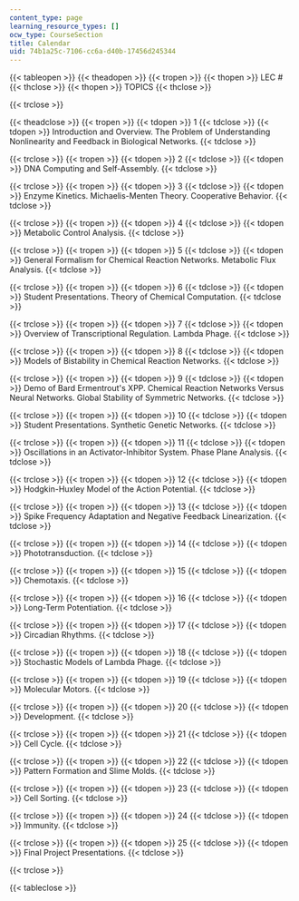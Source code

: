 ```yaml
---
content_type: page
learning_resource_types: []
ocw_type: CourseSection
title: Calendar
uid: 74b1a25c-7106-cc6a-d40b-17456d245344
---
```


{{< tableopen >}}
{{< theadopen >}}
{{< tropen >}}
{{< thopen >}}
LEC #
{{< thclose >}}
{{< thopen >}}
TOPICS
{{< thclose >}}

{{< trclose >}}

{{< theadclose >}}
{{< tropen >}}
{{< tdopen >}}
1
{{< tdclose >}}
{{< tdopen >}}
Introduction and Overview. The Problem of Understanding Nonlinearity and Feedback in Biological Networks.
{{< tdclose >}}

{{< trclose >}}
{{< tropen >}}
{{< tdopen >}}
2
{{< tdclose >}}
{{< tdopen >}}
DNA Computing and Self-Assembly.
{{< tdclose >}}

{{< trclose >}}
{{< tropen >}}
{{< tdopen >}}
3
{{< tdclose >}}
{{< tdopen >}}
Enzyme Kinetics. Michaelis-Menten Theory. Cooperative Behavior.
{{< tdclose >}}

{{< trclose >}}
{{< tropen >}}
{{< tdopen >}}
4
{{< tdclose >}}
{{< tdopen >}}
Metabolic Control Analysis.
{{< tdclose >}}

{{< trclose >}}
{{< tropen >}}
{{< tdopen >}}
5
{{< tdclose >}}
{{< tdopen >}}
General Formalism for Chemical Reaction Networks. Metabolic Flux Analysis.
{{< tdclose >}}

{{< trclose >}}
{{< tropen >}}
{{< tdopen >}}
6
{{< tdclose >}}
{{< tdopen >}}
Student Presentations. Theory of Chemical Computation.
{{< tdclose >}}

{{< trclose >}}
{{< tropen >}}
{{< tdopen >}}
7
{{< tdclose >}}
{{< tdopen >}}
Overview of Transcriptional Regulation. Lambda Phage.
{{< tdclose >}}

{{< trclose >}}
{{< tropen >}}
{{< tdopen >}}
8
{{< tdclose >}}
{{< tdopen >}}
Models of Bistability in Chemical Reaction Networks.
{{< tdclose >}}

{{< trclose >}}
{{< tropen >}}
{{< tdopen >}}
9
{{< tdclose >}}
{{< tdopen >}}
Demo of Bard Ermentrout's XPP. Chemical Reaction Networks Versus Neural Networks. Global Stability of Symmetric Networks.
{{< tdclose >}}

{{< trclose >}}
{{< tropen >}}
{{< tdopen >}}
10
{{< tdclose >}}
{{< tdopen >}}
Student Presentations. Synthetic Genetic Networks.
{{< tdclose >}}

{{< trclose >}}
{{< tropen >}}
{{< tdopen >}}
11
{{< tdclose >}}
{{< tdopen >}}
Oscillations in an Activator-Inhibitor System. Phase Plane Analysis.
{{< tdclose >}}

{{< trclose >}}
{{< tropen >}}
{{< tdopen >}}
12
{{< tdclose >}}
{{< tdopen >}}
Hodgkin-Huxley Model of the Action Potential.
{{< tdclose >}}

{{< trclose >}}
{{< tropen >}}
{{< tdopen >}}
13
{{< tdclose >}}
{{< tdopen >}}
Spike Frequency Adaptation and Negative Feedback Linearization.
{{< tdclose >}}

{{< trclose >}}
{{< tropen >}}
{{< tdopen >}}
14
{{< tdclose >}}
{{< tdopen >}}
Phototransduction.
{{< tdclose >}}

{{< trclose >}}
{{< tropen >}}
{{< tdopen >}}
15
{{< tdclose >}}
{{< tdopen >}}
Chemotaxis.
{{< tdclose >}}

{{< trclose >}}
{{< tropen >}}
{{< tdopen >}}
16
{{< tdclose >}}
{{< tdopen >}}
Long-Term Potentiation.
{{< tdclose >}}

{{< trclose >}}
{{< tropen >}}
{{< tdopen >}}
17
{{< tdclose >}}
{{< tdopen >}}
Circadian Rhythms.
{{< tdclose >}}

{{< trclose >}}
{{< tropen >}}
{{< tdopen >}}
18
{{< tdclose >}}
{{< tdopen >}}
Stochastic Models of Lambda Phage.
{{< tdclose >}}

{{< trclose >}}
{{< tropen >}}
{{< tdopen >}}
19
{{< tdclose >}}
{{< tdopen >}}
Molecular Motors.
{{< tdclose >}}

{{< trclose >}}
{{< tropen >}}
{{< tdopen >}}
20
{{< tdclose >}}
{{< tdopen >}}
Development.
{{< tdclose >}}

{{< trclose >}}
{{< tropen >}}
{{< tdopen >}}
21
{{< tdclose >}}
{{< tdopen >}}
Cell Cycle.
{{< tdclose >}}

{{< trclose >}}
{{< tropen >}}
{{< tdopen >}}
22
{{< tdclose >}}
{{< tdopen >}}
Pattern Formation and Slime Molds.
{{< tdclose >}}

{{< trclose >}}
{{< tropen >}}
{{< tdopen >}}
23
{{< tdclose >}}
{{< tdopen >}}
Cell Sorting.
{{< tdclose >}}

{{< trclose >}}
{{< tropen >}}
{{< tdopen >}}
24
{{< tdclose >}}
{{< tdopen >}}
Immunity.
{{< tdclose >}}

{{< trclose >}}
{{< tropen >}}
{{< tdopen >}}
25
{{< tdclose >}}
{{< tdopen >}}
Final Project Presentations.
{{< tdclose >}}

{{< trclose >}}

{{< tableclose >}}